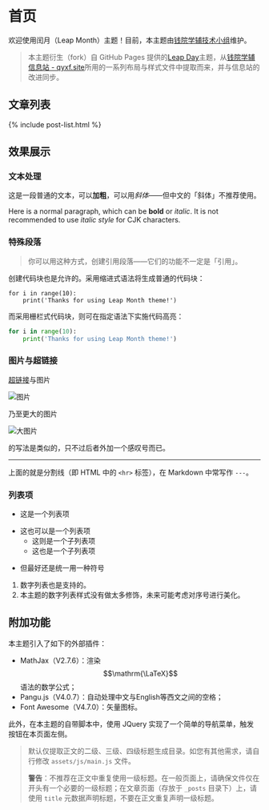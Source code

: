 # 首页

欢迎使用闰月（Leap Month）主题！目前，本主题由[钱院学辅技术小组](https://github.com/qyxf)维护。

> <i class="fa fa-star fa-spin"></i> 本主题衍生（fork）自 GitHub Pages 提供的[Leap Day](https://github.com/pages-themes/leap-day)主题，从[钱院学辅信息站 - qyxf.site](https://qyxf.site/)所用的一系列布局与样式文件中提取而来，并与信息站的改进同步。

## 文章列表

{% include post-list.html %}

## 效果展示

### 文本处理

这是一段普通的文本，可以**加粗**，可以用*斜体*——但中文的「斜体」不推荐使用。

Here is a normal paragraph, which can be **bold** or *italic*. It is not recommended to use *italic style* for CJK characters.

### 特殊段落

> 你可以用这种方式，创建引用段落——它们的功能不一定是「引用」。

创建代码块也是允许的。采用缩进式语法将生成普通的代码块：

    for i in range(10):
        print('Thanks for using Leap Month theme!')

而采用栅栏式代码块，则可在指定语法下实施代码高亮：

```python
for i in range(10):
    print('Thanks for using Leap Month theme!')
```

### 图片与超链接

[超链接](/)与图片

![图片](https://github.githubassets.com/images/icons/emoji/octocat.png)

乃至更大的图片

![大图片](https://guides.github.com/activities/hello-world/branching.png)

的写法是类似的，只不过后者外加一个感叹号而已。

---

上面的就是分割线（即 HTML 中的 `<hr>` 标签），在 Markdown 中常写作 `---`。

### 列表项

- 这是一个列表项
+ 这也可以是一个列表项
    * 这则是一个子列表项
    - 这也是一个子列表项
- 但最好还是统一用一种符号

1. 数字列表也是支持的。
2. 本主题的数字列表样式没有做太多修饰，未来可能考虑对序号进行美化。

## 附加功能

本主题引入了如下的外部插件：

- MathJax（V2.7.6）：渲染 $$\mathrm{\LaTeX}$$ 语法的数学公式；
- Pangu.js（V4.0.7）：自动处理中文与English等西文之间的空格；
- Font Awesome（V4.7.0）：矢量图标。

此外，在本主题的自带脚本中，使用 JQuery 实现了一个简单的导航菜单，触发按钮在本页面左侧。

> 默认仅提取正文的二级、三级、四级标题生成目录。如您有其他需求，请自行修改 `assets/js/main.js` 文件。
>
> **警告**：不推荐在正文中重复使用一级标题。在一般页面上，请确保文件仅在开头有一个必要的一级标题；在文章页面（存放于 `_posts` 目录下）上，请使用 `title` 元数据声明标题，不要在正文重复声明一级标题。
